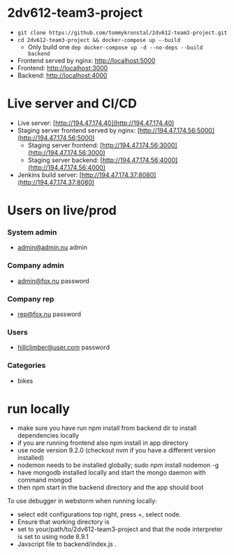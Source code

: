 # 2dv612-team3-project

* ```git clone https://github.com/tommykronstal/2dv612-team3-project.git```
* ```cd 2dv612-team3-project && docker-compose up --build```
  * Only build one `dep docker-compose up -d --no-deps --build backend`
* Frontend served by nginx: [http://localhost:5000](http://localhost:5000)
* Frontend: [http://localhost:3000](http://localhost:3000)
* Backend: [http://localhost:4000](http://localhost:4000)

# Live server and CI/CD

* Live server: [http://194.47.174.40](http://194.47.174.40)
* Staging server frontend served by nginx: [http://194.47.174.56:5000](http://194.47.174.56:5000)
  * Staging server frontend: [http://194.47.174.56:3000](http://194.47.174.56:3000)
  * Staging server backend: [http://194.47.174.56:4000](http://194.47.174.56:4000)
* Jenkins build server: [http://194.47.174.37:8080](http://194.47.174.37:8080)

# Users on live/prod
  ### System admin
  * admin@admin.nu    admin

  ### Company admin
  * admin@fox.nu password
  
  ### Company rep
  * rep@fox.nu		password

  ### Users
  * hillclimber@user.com		password
  
  ### Categories
  * bikes

# run locally

* make sure you have run npm install from backend dir to install dependencies locally
* if you are running frontend also npm install in app directory
* use node version 9.2.0 (checkout nvm if you have a different version installed)
* nodemon needs to be installed globally; sudo npm install nodemon -g
* have mongodb installed locally and start the mongo daemon with command mongod
* then npm start in the backend directory and the app should boot

To use debugger in webstorm when running locally:
* select edit configurations top right, press +, select node.
* Ensure that working directory is
* set to your/path/to/2dv612-team3-project and that the node interpreter is set to using node 8.9.1
* Javscript file to backend/index.js .
